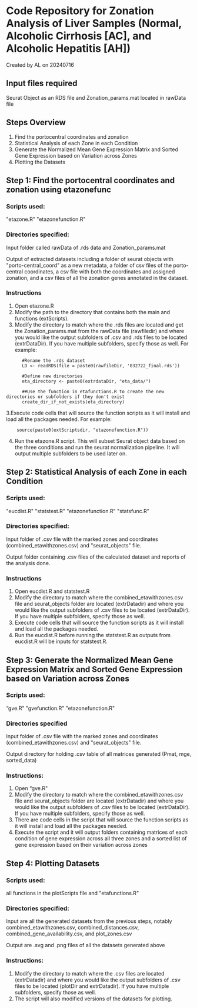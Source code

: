 # Code Repository for Zonation Analysis of Liver Samples (Normal, Alcoholic Cirrhosis [AC], and Alcoholic Hepatitis [AH])
Created by AL on 20240716

## Input files required
Seurat Object as an RDS file and Zonation_params.mat located in rawData file

## Steps Overview
1. Find the portocentral coordinates and zonation
2. Statistical Analysis of each Zone in each Condition
3. Generate the Normalized Mean Gene Expression Matrix and Sorted Gene Expression based on Variation across Zones 
4. Plotting the Datasets 

## Step 1: Find the portocentral coordinates and zonation using etazonefunc
### Scripts used:
"etazone.R" "etazonefunction.R" 
### Directories specified:
Input folder called rawData of .rds data and Zonation_params.mat

Output of extracted datasets including a folder of seurat objects with "porto-central_coord" as a new metadata, a folder of csv files of the porto-central coordinates, a csv file with both the coordinates and assigned zonation, and a csv files of all the zonation genes annotated in the dataset. 

### Instructions
1. Open etazone.R 
2. Modify the path to the directory that contains both the main and functions (extScripts).
3. Modify the directory to match where the .rds files are located and get the Zonation_params.mat from the rawData file (rawfiledir) and where you would like the output subfolders of .csv and .rds files to be located (extrDataDir). If you have multiple subfolders, specify those as well. For example:

```
      #Rename the .rds dataset
      LD <- readRDS(file = paste0(rawfileDir, '032722_final.rds'))
      
      #Define new directories 
      eta_directory <- paste0(extrdataDir, "eta_data/")

      ##Use the function in etafunctions.R to create the new directories or subfolders if they don't exist
      create_dir_if_not_exists(eta_directory)
```
3.Execute code cells that will source the function scripts as it will install and load all the packages needed. For example:
```
    source(paste0(extScriptsdir, "etazonefunction.R"))
```
4. Run the etazone.R script. This will subset Seurat object data based on the three conditions and run the seurat normalization pipeline. It will output multiple subfolders to be used later on. 

## Step 2: Statistical Analysis of each Zone in each Condition
### Scripts used:
"eucdist.R" "statstest.R" "etazonefunction.R" "statsfunc.R"
### Directories specified:
Input folder of .csv file with the marked zones and coordinates (combined_etawithzones.csv) and "seurat_objects" file. 

Output folder containing .csv files of the calculated dataset and reports of the analysis done. 

### Instructions
1. Open eucdist.R and statstest.R
2. Modify the directory to match where the combined_etawithzones.csv file  and seurat_objects folder are located (extrDatadir) and where you would like the output subfolders of .csv files to be located (extrDataDir). If you have multiple subfolders, specify those as well.
3. Execute code cells that will source the function scripts as it will install and load all the packages needed.
4. Run the eucdist.R before running the statstest.R as outputs from eucdist.R will be inputs for statstest.R.


## Step 3: Generate the Normalized Mean Gene Expression Matrix and Sorted Gene Expression based on Variation across Zones 
### Scripts used:
“gve.R" "gvefunction.R" "etazonefunction.R" 
### Directories specified
Input folder of .csv file with the marked zones and coordinates (combined_etawithzones.csv) and "seurat_objects" file. 

Output directory for holding .csv table of all matrices generated (Pmat, mge, sorted_data)

### Instructions:
1. Open “gve.R"
2. Modify the directory to match where the combined_etawithzones.csv file  and seurat_objects folder are located (extrDatadir) and where you would like the output subfolders of .csv files to be located (extrDataDir). If you have multiple subfolders, specify those as well.
3. There are code cells in the script that will source the function scripts as it will install and load all the packages needed.
4. Execute the script and it will output folders containing matrices of each condition of gene expression across all three zones and a sorted list of gene expression based on their variation across zones
   
## Step 4: Plotting Datasets 
### Scripts used:
all functions in the plotScripts file and "etafunctions.R"
### Directories specified:
Input are all the generated datasets from the previous steps, notably combined_etawithzones.csv, combined_distances.csv, combined_gene_availability.csv, and plot_zones.csv

Output are .svg and .png files of all the datasets generated above
### Instructions:
1. Modify the directory to match where the .csv files are located (extrDatadir) and where you would like the output subfolders of .csv files to be located (plotDir and extrDatadir). If you have multiple subfolders, specify those as well.
2. The script will also modified versions of the datasets for plotting. 


